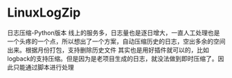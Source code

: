 # LinuxLogZip
日志压缩-Python版本
线上的服务多，日志量也是逐日增大，一直人工处理也是一个头疼的一个点，所以想出了一个方案，自动压缩历史的日志，空出多余的空间出来。根据月份打包，支持删除历史文件
其实也是用好插件就可以的，比如logback的支持压缩。但是因为是老项目生成的日志，就没法做到即时压缩了。因此只能通过脚本进行处理
